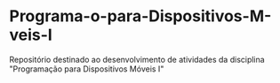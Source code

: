 # Programa-o-para-Dispositivos-M-veis-I
Repositório destinado ao desenvolvimento de atividades da disciplina "Programação para Dispositivos Móveis I"
